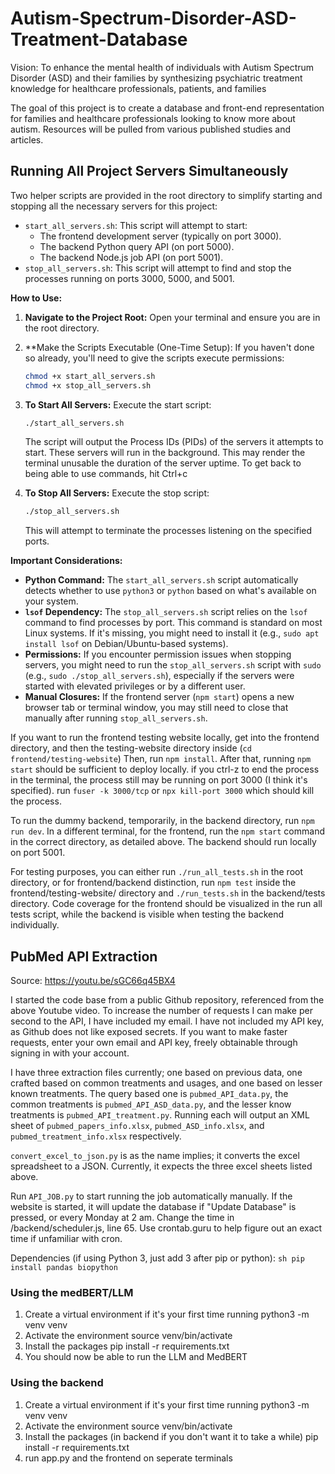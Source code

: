 # Autism-Spectrum-Disorder-ASD-Treatment-Database

Vision: To enhance the mental health of individuals with Autism Spectrum Disorder (ASD)
and their families by synthesizing psychiatric treatment knowledge for healthcare
professionals, patients, and families

The goal of this project is to create a database and front-end representation for families and
healthcare professionals looking to know more about autism. Resources will be pulled from various
published studies and articles.

## Running All Project Servers Simultaneously

Two helper scripts are provided in the root directory to simplify starting and stopping all the necessary servers for this project:

* `start_all_servers.sh`: This script will attempt to start:
  * The frontend development server (typically on port 3000).
  * The backend Python query API (on port 5000).
  * The backend Node.js job API (on port 5001).
* `stop_all_servers.sh`: This script will attempt to find and stop the processes running on ports 3000, 5000, and 5001.

**How to Use:**

1. **Navigate to the Project Root:**
   Open your terminal and ensure you are in the root directory.
2. **Make the Scripts Executable (One-Time Setup):
   If you haven't done so already, you'll need to give the scripts execute permissions:

   ```bash
   chmod +x start_all_servers.sh
   chmod +x stop_all_servers.sh
   ```
3. **To Start All Servers:**
   Execute the start script:

   ```bash
   ./start_all_servers.sh
   ```

   The script will output the Process IDs (PIDs) of the servers it attempts to start. These servers will run in the background.
   This may render the terminal unusable the duration of the server uptime. To get back to being able to use commands,
   hit Ctrl+c
4. **To Stop All Servers:**
   Execute the stop script:

   ```bash
   ./stop_all_servers.sh
   ```

   This will attempt to terminate the processes listening on the specified ports.

**Important Considerations:**

* **Python Command:** The `start_all_servers.sh` script automatically detects whether to use `python3` or `python` based on what's available on your system.
* **`lsof` Dependency:** The `stop_all_servers.sh` script relies on the `lsof` command to find processes by port. This command is standard on most Linux systems. If it's missing, you might need to install it (e.g., `sudo apt install lsof` on Debian/Ubuntu-based systems).
* **Permissions:** If you encounter permission issues when stopping servers, you might need to run the `stop_all_servers.sh` script with `sudo` (e.g., `sudo ./stop_all_servers.sh`), especially if the servers were started with elevated privileges or by a different user.
* **Manual Closures:** If the frontend server (`npm start`) opens a new browser tab or terminal window, you may still need to close that manually after running `stop_all_servers.sh`.

If you want to run the frontend testing website locally, get into the frontend directory, and then the testing-website directory inside (``cd frontend/testing-website``)
Then, run ``npm install``. After that, running ``npm start`` should be sufficient to deploy locally. if you ctrl-z to
end the process in the terminal, the process still may be running on port 3000 (I think it's specified). run ``fuser -k 3000/tcp`` or ``npx kill-port 3000``
which should kill the process.

To run the dummy backend, temporarily, in the backend directory, run ``npm run dev``. In a different terminal, for the frontend, run the ``npm start`` command in the correct directory, as detailed above. The backend should run locally on port 5001.

For testing purposes, you can either run ``./run_all_tests.sh`` in the root directory, or for frontend/backend distinction, run ``npm test`` inside the frontend/testing-website/ directory and ``./run_tests.sh`` in the backend/tests directory. Code coverage for the frontend should be visualized in the run all tests script, while the backend is visible when testing the backend individually.

## PubMed API Extraction

Source: https://youtu.be/sGC66q45BX4

I started the code base from a public Github repository, referenced from the above Youtube video.
To increase the number of requests I can make per second to the API, I have included my email. I have not included my API key, as Github does not like exposed secrets. If you want to make faster requests, enter your own email and API key, freely obtainable through signing in with your account.

I have three extraction files currently; one based on previous data, one crafted based on common treatments and usages, and one based on lesser known treatments. The query based one is ``pubmed_API_data.py``, the common treatments is `pubmed_API_ASD_data.py`, and the lesser know treatments is `pubmed_API_treatment.py`. Running each will output an XML sheet of `pubmed_papers_info.xlsx`, `pubmed_ASD_info.xlsx`, and `pubmed_treatment_info.xlsx` respectively.

`convert_excel_to_json.py` is as the name implies; it converts the excel spreadsheet to a JSON. Currently, it expects the three excel sheets listed above.

Run `API_JOB.py` to start running the job automatically manually. If the website is started, it will update the database if "Update Database" is pressed, or every Monday at 2 am. Change the time in /backend/scheduler.js, line 65. Use crontab.guru to help figure out an exact time if unfamiliar with cron. 

Dependencies (if using Python 3, just add 3 after pip or python): ``sh pip install pandas biopython``

### Using the medBERT/LLM

1. Create a virtual environment if it's your first time running
   python3 -m venv venv
2. Activate the environment
   source venv/bin/activate
3. Install the packages
   pip install -r requirements.txt
4. You should now be able to run the LLM and MedBERT

### Using the backend

1. Create a virtual environment if it's your first time running
   python3 -m venv venv
2. Activate the environment
   source venv/bin/activate
3. Install the packages (in backend if you don't want it to take a while)
   pip install -r requirements.txt
4. run app.py and the frontend on seperate terminals
